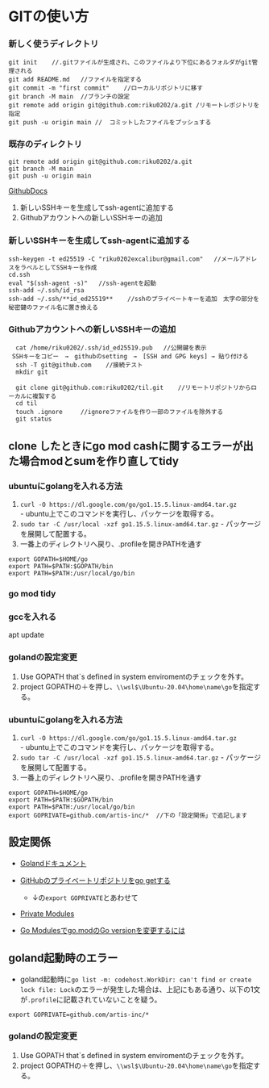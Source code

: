 # GITの使い方  

### 新しく使うディレクトリ
``` 
git init    //.gitファイルが生成され、このファイルより下位にあるフォルダがgit管理される
git add README.md   //ファイルを指定する
git commit -m "first commit"    //ローカルリポジトリに移す
git branch -M main  //ブランチの設定
git remote add origin git@github.com:riku0202/a.git /リモートレポジトリを指定
git push -u origin main //  コミットしたファイルをプッシュする
```
### 既存のディレクトリ
```
git remote add origin git@github.com:riku0202/a.git     
git branch -M main
git push -u origin main
```
[GithubDocs](https://docs.github.com/ja/free-pro-team@latest/github/authenticating-to-github/generating-a-new-ssh-key-and-adding-it-to-the-ssh-agent )
1. 新しいSSHキーを生成してssh-agentに追加する
2. Githubアカウントへの新しいSSHキーの追加

### 新しいSSHキーを生成してssh-agentに追加する
  ```
  ssh-keygen -t ed25519 -C "riku0202excalibur@gmail.com"   //メールアドレスをラベルとしてSSHキーを作成
  cd.ssh
  eval "$(ssh-agent -s)"   //ssh-agentを起動
  ssh-add ~/.ssh/id_rsa    
  ssh-add ~/.ssh/**id_ed25519**    //sshのプライベートキーを追加　太字の部分を秘密鍵のファイル名に置き換える
```
### Githubアカウントへの新しいSSHキーの追加
```
  cat /home/riku0202/.ssh/id_ed25519.pub   //公開鍵を表示
 SSHキーをコピー　→　githubのsetting　→　[SSH and GPG keys] → 貼り付ける 
  ssh -T git@github.com    //接続テスト 
  mkdir git  
```
```
  git clone git@github.com:riku0202/til.git    //リモートリポジトリからローカルに複製する 
  cd til
  touch .ignore     //ignoreファイルを作り一部のファイルを除外する
  git status
```
## clone したときにgo mod cashに関するエラーが出た場合modとsumを作り直してtidy
### ubuntuにgolangを入れる方法  
1. ```curl -O https://dl.google.com/go/go1.15.5.linux-amd64.tar.gz```   
		- ubuntu上でこのコマンドを実行し、パッケージを取得する。   
2. ```sudo tar -C /usr/local -xzf go1.15.5.linux-amd64.tar.gz```
		- パッケージを展開して配置する。
3. 一番上のディレクトリへ戻り、.profileを開きPATHを通す
```
export GOPATH=$HOME/go
export PATH=$PATH:$GOPATH/bin
export PATH=$PATH:/usr/local/go/bin
```
### go mod tidy
### gccを入れる
apt update
### golandの設定変更  
1. Use GOPATH that`s defined in system enviromentのチェックを外す。 
2. project GOPATHの＋を押し、```\\wsl$\Ubuntu-20.04\home\name\go```を指定する。
### ubuntuにgolangを入れる方法  
1. ```curl -O https://dl.google.com/go/go1.15.5.linux-amd64.tar.gz```   
		- ubuntu上でこのコマンドを実行し、パッケージを取得する。   
2. ```sudo tar -C /usr/local -xzf go1.15.5.linux-amd64.tar.gz```
		- パッケージを展開して配置する。
3. 一番上のディレクトリへ戻り、.profileを開きPATHを通す
```
export GOPATH=$HOME/go
export PATH=$PATH:$GOPATH/bin
export PATH=$PATH:/usr/local/go/bin
export GOPRIVATE=github.com/artis-inc/*  //下の「設定関係」で追記します
```
## 設定関係

- [Golandドキュメント](https://pleiades.io/help/go/meet-the-product.html#first-steps-with-goland)

- [GitHubのプライベートリポジトリをgo getする](https://www.yuyagishita.com/tech/golang/go-get-github-private-repository/)
  - ↓の```export GOPRIVATE```とあわせて
- [Private Modules](https://syfm.hatenablog.com/entry/2019/08/10/170730)

- [Go Modulesでgo.modのGo versionを変更するには](https://qiita.com/hgsgtk/items/a11f56f7db4181311c19)

## goland起動時のエラー
- goland起動時に```go list -m: codehost.WorkDir: can't find or create lock file: Lock```のエラーが発生した場合は、上記にもある通り、以下の1文が```.profile```に記載されていないことを疑う。
```
export GOPRIVATE=github.com/artis-inc/*
```

### golandの設定変更  
1. Use GOPATH that`s defined in system enviromentのチェックを外す。 
2. project GOPATHの＋を押し、```\\wsl$\Ubuntu-20.04\home\name\go```を指定する。
